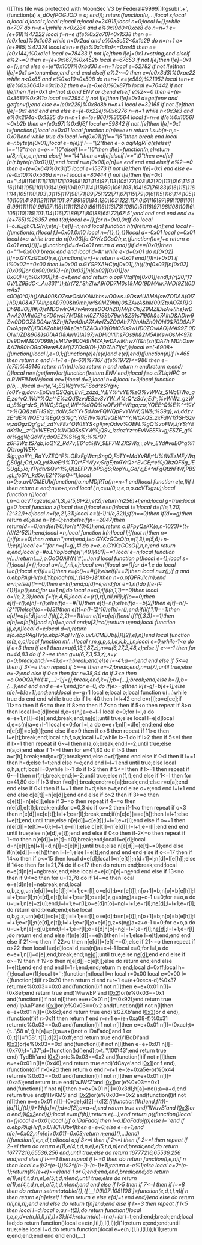([[This file was protected with MoonSec V3 by Federal#9999]]):gsub('.+', (function(a) _x_dOvfPOGJOD = a; end)); return(function(u,...)local s;local o;local d;local t;local r;local a;local e=24915;local n=0;local l={};while n<707 do n=n+1;while n<0x284 and e%0x19d0<0xce8 do n=n+1 e=(e+68)%47222 local f=n+e if(e%0x2a70)<0x1538 then e=(e*0x1ea)%0x1c63 while n<0x2ad and e%0x3c52<0x1e29 do n=n+1 e=(e+985)%47374 local d=n+e if(e%0x1c8a)<=0xe45 then e=(e*0x144)%0xc1c1 local e=78433 if not l[e]then l[e]=0x1 r=string;end elseif e%2~=0 then e=(e+0x167)%0x452b local e=67653 if not l[e]then l[e]=0x1 o={};end else e=(e*0x100)%0xbd30 n=n+1 local e=52782 if not l[e]then l[e]=0x1 s=tonumber;end end end elseif e%2~=0 then e=(e*0x3d3)%0xae22 while n<0x65 and e%0xa10<0x508 do n=n+1 e=(e*589)%21952 local t=n+e if(e%0x3664)>=0x1b32 then e=(e-0xe8)%0x87fb local e=76442 if not l[e]then l[e]=0x1 d=(not d)and _ENV or d;end elseif e%2~=0 then e=(e-0x368)%0x911a local e=72954 if not l[e]then l[e]=0x1 d=getfenv and getfenv();end else e=(e*0x229)%0x8d8b n=n+1 local e=32165 if not l[e]then l[e]=0x1 end end end else e=(e-0x22e)%0x6276 n=n+1 while n<0x3e3 and e%0x264a<0x1325 do n=n+1 e=(e+860)%36564 local f=n+e if(e%0x1656)<0xb2b then e=(e*0x97)%0x9f6f local e=59842 if not l[e]then l[e]=0x1 t=function(l)local e=0x01 local function n(n)e=e+n return l:sub(e-n,e-0x01)end while true do local l=n(0x01)if(l=="\5")then break end local e=r.byte(n(0x01))local e=n(e)if l=="\2"then e=o.aqiMgRFq(e)elseif l=="\3"then e=e~="\0"elseif l=="\6"then d[e]=function(n,e)return u(8,nil,u,e,n)end elseif l=="\4"then e=d[e]elseif l=="\0"then e=d[e][n(r.byte(n(0x01)))];end local n=n(0x08)o[n]=e end end end elseif e%2~=0 then e=(e+0x64)%0x31f5 local e=15373 if not l[e]then l[e]=0x1 end else e=(e-0x10)%0x566d n=n+1 local e=80444 if not l[e]then l[e]=0x1 a="\4\8\116\111\110\117\109\98\101\114\97\113\105\77\103\82\70\113\0\6\115\116\114\105\110\103\4\99\104\97\114\115\69\106\103\104\67\76\83\0\6\115\116\114\105\110\103\3\115\117\98\71\89\75\122\71\67\115\79\0\6\115\116\114\105\110\103\4\98\121\116\101\97\99\86\84\120\103\122\117\0\5\116\97\98\108\101\6\99\111\110\99\97\116\111\112\80\86\116\113\73\108\0\5\116\97\98\108\101\6\105\110\115\101\114\116\71\89\71\80\88\65\72\67\5";end end end end end e=(e+765)%26357 end t(a);local e={};for n=0x0,0xff do local l=o.sEjghCLS(n);e[n]=l;e[l]=n;end local function h(n)return e[n];end local r=(function(a,r)local f,l=0x01,0x10 local n={{},{},{}}local d=-0x01 local e=0x01 local t=a while true do n[0x03][o.GYKzGCsO(r,e,(function()e=f+e return e-0x01 end)())]=(function()d=d+0x01 return d end)()if d==(0x0f)then d=""l=0x000 break end end local d=#r while e<d+0x01 do n[0x02][l]=o.GYKzGCsO(r,e,(function()e=f+e return e-0x01 end)())l=l+0x01 if l%0x02==0x00 then l=0x00 o.GYGPXAHC(n[0x01],(h((((n[0x03][n[0x02][0x00]]or 0x00)*0x10)+(n[0x03][n[0x02][0x01]]or 0x00)+t)%0x100)));t=a+t;end end return o.opPVtqIl(n[0x01])end);t(r(20,")?0V/LZ9BdC<_Au33?"));t(r(72,"8hZlwA9(OD7M0s}&MO(9DMAw.7MD(9Z((0DwAs?s0O(0^0}h(}Ah400&OZswOsMKAMhhswO0ws+9DswlUAMA(swZDDAA(OlZ}hD}A0&A7TAlhpsAD799&h9mh}wl&0MZ9hh}0&ZAwA&hM09lZtsAO7AR}ODh9&JO}}l#}0/sMDOwlrOA7wAwxssOOOhZ0}M/(hCh}Z9MZlDwAw(lhs}wDAwA20Mh(0Zhs7D0ws}7MD9hwI0Z7}99b79wh&Z9}s7l90h&s7AlhD&ADlw9Zw0DDOZ&D0Aw(&Zh}h7wA9hA7AAwlZsZO0Ah779hAhZh0}Ohl0&70D9Al7DwAp(wZ(}lD0AZahM}9&z0shDZAOu00(Ohl*O5ls9wUD0ZOwlAO}MA99Z.0DOlwl}ZD&90&}s0(AA(}&AwV}lA}97;wDHl0l(llhs7Os9h&2M5AMswOsM<97hDs9DwlM&07099h}sM(7w9D0A9(MZA}wDAwMhw7((&h(sh(DA7h.MDhOsw&A7h90hO9sO9ww&&M((ZZOs9(Dl-}7D7AhZl(s"));local e=(-6908+(function()local l,e=0,1;(function(e)e(e(e)and e(e))end)(function(n)if l>465 then return n end l=l+1 e=(e-60)%7167 if(e%1972)<=986 then e=(e*75)%49146 return n(n(n))else return n end return n end)return e;end)())local ne=(getfenv)or(function()return _ENV end);local f=o.ciZUqHPC or o.RWlFlMwW;local ee=1;local d=2;local h=4;local t=3;local function p(b,...)local a=r(e,"4;_EQWgYv%FSod^zSYgw;(o0Y+g;dav>EpQveQSQgh;EvF_zdzd_Y;EY%^vYE%zQ%vWWz_SWgEiWo_gE;zo^vQ_Wd^%Qz^^E%zQdSzvdESzvSvYW_A%;Q_^zSdv;Ed^;%vWWz_gzWd,;S%g^dzS_WWC;SQgd;WF^%dQQ%wQFz)F+Wtgo;zo;YQEE^Q%_E%^^%Y^>%QQ&z#FHSYg;;doW;5oYY+_5dJovFQWQpPvYWW;QW&;%S9g};wLddzvzE^dE%WQE^z%EgQ;_S%g^;YdEWv_%dQvQEW^^Y;WQAQS_zxFdW1?)SHSzvv;zdQgzQg^gvl_zdYvFEz^QW)EYS<g#;w;Qdvv%QEFL%gQ%zoFW;J;YS;YEdKd1v__z^QvWEEzQ%WQQSsSYW%;QSv_izdozYz_^oEvWEEFkvg;ESZF_g%or%ggW;QoWv__;doQEZ%S%g%;%%rQ?z6F3Wz.tS7gb;IoQY2_Rd7v;E6^a%jW_9EF7W.ZXSWg,;,oVv_EYd#vuEO^g%1QizrogWEK-Sig:;go#Y;_RdYvZEQ^F%.QBz*FgWcr;SngQ;FoTY*_MdYvRE;^U%tWEzMFyWqf;S0gL;Cd_vQ_yd3veE_^)%TQr*_F^Wy<;SrgE;to9YrQ>^EvCE;^e%;QbzQF6g_iESUgE;Jo;YP_(dtv&Qv^1%;Q)zEFPW,bPSigS;RopYu_Gd/v_E*^nFgQtzhFtW;PBS;gL;foSYj_kd5v;E2^?%pQ+");local n=0;o.uvUCMEUb(function()o.nuMDjRTa()n=n+1 end)local function e(e,l)if l then return n end;n=e+n;end local l,n,c=u(0,u,e,a,o.acVTxgzu);local function r()local l,n=o.acVTxgzu(a,e(1,3),e(5,6)+2);e(2);return(n*256)+l;end;local g=true;local g=0 local function z()local d=n();local e=n();local t=1;local d=(l(e,1,20)*(2^32))+d;local n=l(e,21,31);local e=((-1)^l(e,32));if(n==0)then if(d==g)then return e*0;else n=1;t=0;end;elseif(n==2047)then return(d==0)and(e*(1/0))or(e*(0/0));end;return o.BFpyQzKK(e,n-1023)*(t+(d/(2^52)));end;local _=n;local function k(n)local l;if(not n)then n=_();if(n==0)then return'';end;end;l=o.GYKzGCsO(a,e(1,3),e(5,6)+n-1);e(n)local e=""for n=(1+g),#l do e=e..o.GYKzGCsO(l,n,n)end return e;end;local g=#o.LYbploqh(s('\49.\48'))~=1 local e=n;local function y(...)return{...},o.OoOQAjhY('#',...)end local function p()local e={};local s={};local f={};local u={s,f,nil,e};local e=n()local a={}for d=1,e do local l=c();local e;if(l==1)then e=(c()~=#{});elseif(l==2)then local n=z();if g and o.ebpPAgHv(o.LYbploqh(n),'.(\48+)$')then n=o.pfQPRJIc(n);end e=n;elseif(l==0)then e=k();end;a[d]=e;end;for e=1,n()do f[e-(#{1})]=p();end;for u=1,n()do local e=c();if(l(e,1,1)==0)then local o=l(e,2,3);local f=l(e,4,6);local e={r(),r(),nil,nil};if(o==0)then e[t]=r();e[h]=r();elseif(o==#{1})then e[t]=n();elseif(o==b[2])then e[t]=n()-(2^16)elseif(o==b[3])then e[t]=n()-(2^16)e[h]=r();end;if(l(f,1,1)==1)then e[d]=a[e[d]]end if(l(f,2,2)==1)then e[t]=a[e[t]]end if(l(f,3,3)==1)then e[h]=a[e[h]]end s[u]=e;end end;u[3]=c();return u;end;local function j(l,e,n)local d=e;local d=n;return s(o.ebpPAgHv(o.ebpPAgHv(({o.uvUCMEUb(l)})[2],e),n))end local function m(z,e,c)local function m(...)local r,m,g,p,s,l,a,k,b,_,j,n;local e=0;while-1<e do if e<3 then if e<1 then r=u(6,13,1,87,z);m=u(6,27,2,48,z);else if e~=-1 then for n=44,83 do if 2~=e then g=u(6,7,3,53,z);s=y p=0;break;end;l=-41;a=-1;break;end;else l=-41;a=-1;end end else if 5<=e then if 3<=e then repeat if 5~=e then e=-2;break;end;n=u(7);until true;else e=-2;end else if 0<e then for n=38,94 do if 3<e then _=o.OoOQAjhY('#',...)-1;j={};break;end;k={};b={...};break;end;else k={};b={...};end end end e=e+1;end;for e=0,_ do if(e>=g)then k[e-g]=b[e+1];else n[e]=b[e+1];end;end;local e=_-g+1 local e;local o;local function u(...)while true do end end while true do if l<-40 then l=l+42 end e=r[l];o=e[ee];if 11>=o then if 6<=o then if 8>=o then if 7<=o then if 5<o then repeat if 8>o then local l=e[d]local d,e=s(n[l](f(n,l+1,e[t])))a=e+l-1 local e=0;for l=l,a do e=e+1;n[l]=d[e];end;break;end;n[e[d]]();until true;else local l=e[d]local d,e=s(n[l](f(n,l+1,e[t])))a=e+l-1 local e=0;for l=l,a do e=e+1;n[l]=d[e];end;end else n[e[d]]=c[e[t]];end else if o>9 then if o>6 then repeat if 11>o then l=e[t];break;end;local r,h,f,o,a;local l=0;while l>-1 do if l>2 then if 5<=l then if l>=1 then repeat if 6~=l then n(a,o);break;end;l=-2;until true;else n(a,o);end else if 1<=l then for e=41,80 do if l>3 then a=r[h];break;end;o=r[f];break;end;else o=r[f];end end else if 0<l then if l==1 then h=d;else f=t;end else r=e;end end l=l+1 end until true;else local o,h,a,r,f;local l=0;while l>-1 do if l>2 then if 5<=l then if l>=1 then repeat if 6~=l then n(f,r);break;end;l=-2;until true;else n(f,r);end else if 1<=l then for e=41,80 do if l>3 then f=o[h];break;end;r=o[a];break;end;else r=o[a];end end else if 0<l then if l==1 then h=d;else a=t;end else o=e;end end l=l+1 end end else c[e[t]]=n[e[d]];end end else if o>2 then if 3>=o then c[e[t]]=n[e[d]];else if 3~=o then repeat if 4~=o then n(e[d],e[t]);break;end;for o=0,3 do if o>=2 then if-1<o then repeat if o<3 then n[e[d]]=c[e[t]];l=l+1;e=r[l];break;end;if(n[e[d]]==e[h])then l=l+1;else l=e[t];end;until true;else n[e[d]]=c[e[t]];l=l+1;e=r[l];end else if o~=1 then n[e[d]]=(e[t]~=0);l=l+1;e=r[l];else c[e[t]]=n[e[d]];l=l+1;e=r[l];end end end until true;else n(e[d],e[t]);end end else if 0<o then if-2<=o then repeat if 1~=o then n[e[d]]=(e[t]~=0);break;end;local l=e[d];local d=n[e[t]];n[l+1]=d;n[l]=d[e[h]];until true;else n[e[d]]=(e[t]~=0);end else if(n[e[d]]==e[h])then l=l+1;else l=e[t];end;end end end else if o<=17 then if 14<o then if o<=15 then local d=e[d];local l=n[e[t]];n[d+1]=l;n[d]=l[e[h]];else if 14<o then for l=21,74 do if o<17 then do return end;break;end;local e=e[d]n[e]=n[e](f(n,e+1,a))break;end;else local e=e[d]n[e]=n[e](f(n,e+1,a))end end else if 13<=o then if 9<=o then for u=13,78 do if 14~=o then local e=e[d]n[e]=n[e](f(n,e+1,a))break;end;local o,b,z,g,u;n[e[d]]=c[e[t]];l=l+1;e=r[l];o=e[d];b=n[e[t]];n[o+1]=b;n[o]=b[e[h]];l=l+1;e=r[l];n(e[d],e[t]);l=l+1;e=r[l];o=e[d]z,g=s(n[o](f(n,o+1,e[t])))a=g+o-1 u=0;for e=o,a do u=u+1;n[e]=z[u];end;l=l+1;e=r[l];o=e[d]n[o]=n[o](f(n,o+1,a))l=l+1;e=r[l];n[e[d]]();l=l+1;e=r[l];do return end;break;end;else local o,b,g,z,u;n[e[d]]=c[e[t]];l=l+1;e=r[l];o=e[d];b=n[e[t]];n[o+1]=b;n[o]=b[e[h]];l=l+1;e=r[l];n(e[d],e[t]);l=l+1;e=r[l];o=e[d]g,z=s(n[o](f(n,o+1,e[t])))a=z+o-1 u=0;for e=o,a do u=u+1;n[e]=g[u];end;l=l+1;e=r[l];o=e[d]n[o]=n[o](f(n,o+1,a))l=l+1;e=r[l];n[e[d]]();l=l+1;e=r[l];do return end;end else if(n[e[d]]==e[h])then l=l+1;else l=e[t];end;end end else if 21<=o then if 22>o then n[e[d]]=(e[t]~=0);else if 21~=o then repeat if o>22 then local l=e[d]local d,e=s(n[l](f(n,l+1,e[t])))a=e+l-1 local e=0;for l=l,a do e=e+1;n[l]=d[e];end;break;end;n[e[d]]();until true;else n[e[d]]();end end else if o>=19 then if 19<o then n[e[d]]=c[e[t]];else do return end;end else l=e[t];end end end end l=1+l;end;end;return m end;local d=0xff;local h={};local a=(1);local t='';(function(n)local l=n local r=0x00 local e=0x00 l={(function(d)if r>0x20 then return d end r=r+1 e=(e+0xeca-d)%0x37 return(e%0x03==0x0 and(function(l)if not n[l]then e=e+0x01 n[l]=(0x8e);end return true end)'MwwEP'and l[0x2](0x8b+d))or(e%0x03==0x1 and(function(l)if not n[l]then e=e+0x01 n[l]=(0x92);end return true end)'lpAaP'and l[0x1](d+0x3a1))or(e%0x03==0x2 and(function(l)if not n[l]then e=e+0x01 n[l]=(0x6c);end return true end)'zGZXb'and l[0x3](d+0x311))or d end),(function(f)if r>0x1f then return f end r=r+1 e=(e+0xa08-f)%0x31 return(e%0x03==0x0 and(function(l)if not n[l]then e=e+0x01 n[l]=(0xac);t={t..'\58 a',t};h[a]=p();a=a+((not o.lDaFadoj)and 1 or 0);t[1]='\58'..t[1];d[2]=0xff;end return true end)'IBoDI'and l[0x3](0x1b5+f))or(e%0x03==0x1 and(function(l)if not n[l]then e=e+0x01 n[l]=(0x70);t='\37';d={function()d()end};t=t..'\100\43';end return true end)'TydBh'and l[0x2](f+0x2ca))or(e%0x03==0x2 and(function(l)if not n[l]then e=e+0x01 n[l]=(0x46);end return true end)'dCaye'and l[0x1](f+0x232))or f end),(function(o)if r>0x2d then return o end r=r+1 e=(e+0xa5e-o)%0x44 return(e%0x03==0x0 and(function(l)if not n[l]then e=e+0x01 n[l]=(0xa5);end return true end)'aJWfZ'and l[0x1](0x1ca+o))or(e%0x03==0x1 and(function(l)if not n[l]then e=e+0x01 n[l]=(0x3d);h[a]=ne();a=a+d;end return true end)'HvKMS'and l[0x2](o+0x2c6))or(e%0x03==0x2 and(function(l)if not n[l]then e=e+0x01 n[l]=(0xde);d[2]=(d[2]*(j(function()h()end,f(t))-j(d[1],f(t))))+1;h[a]={};d=d[2];a=a+d;end return true end)'lWuvB'and l[0x3](o+0x171))or o end)}l[0x2](0x2045)end){};local e=m(f(h));return e(...);end return p((function()local n={}local e=0x01;local l;if o.lDaFadoj then l=o.lDaFadoj(p)else l=''end if o.ebpPAgHv(l,o.UHCHUbvI)then e=e+0;else e=e+1;end n[e]=0x02;n[n[e]+0x01]=0x03;return n;end)(),...)end)((function(l,e,n,d,t,o)local o;if 3>=l then if 2<=l then if-2~=l then repeat if 2~=l then do return e(1),e(4,t,d,n,e),e(5,t,d,n)end;break;end;do return 16777216,65536,256 end;until true;else do return 16777216,65536,256 end;end else if l~=-1 then repeat if l~=0 then do return function(l,e,n)if n then local e=(l/2^(e-1))%2^((n-1)-(e-1)+1);return e-e%1;else local e=2^(e-1);return(l%(e+e)>=e)and 1 or 0;end;end;end;break;end;do return e(1),e(4,t,d,n,e),e(5,t,d,n)end;until true;else do return e(1),e(4,t,d,n,e),e(5,t,d,n)end;end end else if l>5 then if 7<=l then if l~=8 then do return setmetatable({},{['__\99\97\108\108']=function(e,d,t,l,n)if n then return e[n]elseif l then return e else e[d]=t end end})end else do return n(l,nil,n);end end else do return t[n]end;end else if l>=3 then repeat if l<5 then local l=d;local o,a,r=t(2);do return function()local t,e,n,d=e(n,l(l,l),l(l,l)+3);l(4);return(d*o)+(n*a)+(e*r)+t;end;end;break;end;local l=d;do return function()local e=e(n,l(l,l),l(l,l));l(1);return e;end;end;until true;else local l=d;do return function()local e=e(n,l(l,l),l(l,l));l(1);return e;end;end;end end end end),...)
